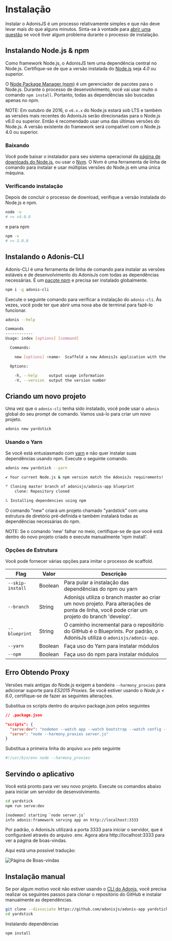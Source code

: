 # Instalação

Instalar o AdonisJS é um processo relativamente simples e que não deve levar mais do que alguns minutos. Sinta-se à vontade para [abrir uma questão](https://github.com/adonisjs/adonis-framework/issues) se você tiver algum problema durante o processo de instalação.

## Instalando Node.js & npm
Como framework Node.js, o AdonisJS tem uma dependência central no Node.js. Certifique-se de que a versão instalada do [Node.js](https://nodejs.org/en/) seja *4.0* ou superior.

O [Node Package Manager (npm)](https://www.npmjs.org/) é um gerenciador de pacotes para o Node.js. Durante o processo de desenvolvimento, você vai usar muito o comando `npm install`. Portanto, todas as dependências são buscadas apenas no npm.

NOTE: Em outubro de 2016, o `v6.x.x` do Node.js estará sob LTS e também as versões mais recentes do AdonisJs serão direcionadas para o Node.js v6.0 ou superior. Então é recomendado usar uma das últimas versões do Node.js.
A versão existente do framework será compatível com o Node.js 4.0 ou superior.

### Baixando
Você pode baixar o instalador para seu sistema operacional da [página de downloads do Node.js](https://nodejs.org/en/download), ou usar o [Nvm](https://github.com/creationix/nvm#install-script). O Nvm é uma ferramenta de linha de comando para instalar e usar múltiplas versões do Node.js em uma única máquina.

### Verificando instalação
Depois de concluir o processo de download, verifique a versão instalada do Node.js e npm.

```bash
node -v
# >= v4.0.0
```

e para npm

```bash
npm -v
# >= 3.0.0
```

## Instalando o Adonis-CLI
Adonis-CLI é uma ferramenta de linha de comando para instalar as versões estáveis e de desenvolvimento do AdonisJs com todas as dependências necessárias. É um [pacote npm](https://www.npmjs.com/package/adonis-cli) e precisa ser instalado globalmente.

```bash
npm i -g adonis-cli
```

Execute o seguinte comando para verificar a instalação do `adonis-cli`. Às vezes, você pode ter que abrir uma nova aba de terminal para fazê-lo funcionar.

```bash
adonis --help
```

```bash
Commands
------------
Usage: index [options] [command]

  Commands:

    new [options] <name>  Scaffold a new AdonisJs application with the name provided.

  Options:

    -h, --help     output usage information
    -V, --version  output the version number
```

## Criando um novo projeto
Uma vez que o `adonis-cli` tenha sido instalado, você pode usar o `adonis` global do seu prompt de comando. Vamos usá-lo para criar um novo projeto.

```bash
adonis new yardstick
```

### Usando o Yarn
Se você está entusiasmado com [yarn](https://yarnpkg.com/) e não quer instalar suas dependências usando npm. Execute o seguinte comando.

```bash
adonis new yardstick --yarn
```

```bash
✔ Your current Node.js & npm version match the AdonisJs requirements!

⠋ Cloning master branch of adonisjs/adonis-app blueprint
    clone: Repository cloned

⠧ Installing dependencies using npm
```

O comando "new" criará um projeto chamado "yardstick" com uma estrutura de diretório pré-definida e também instalará todas as dependências necessárias do npm.

NOTE: Se o comando 'new' falhar no meio, certifique-se de que você está dentro do novo projeto criado e execute manualmente 'npm install'.

### Opções de Estrutura
Você pode fornecer várias opções para imitar o processo de scaffold.


| Flag              | Valor   | Descrição                                               |
|-------------------|---------|---------------------------------------------------------|
| `--skip-install`  | Boolean | Para pular a instalação das dependências do npm ou yarn |
| `--branch`        | String  | Adonisjs utiliza o branch master ao criar um novo projeto. Para alterações de ponta de linha, você pode criar um projeto do branch 'develop'. |
| `--blueprint`     | String  | O caminho incremental para o repositório do GitHub é o Blueprints. Por padrão, o AdonisJs utiliza o `adonisjs/adonis-app`. |
| `--yarn`          | Boolean | Faça uso do Yarn para instalar módulos |
| `--npm`           | Boolean | Faça uso do npm para instalar módulos |

## Erro Obtendo Proxy
Versões mais antigas do Node.js exigem a bandeira `--harmony_proxies` para adicionar suporte para *ES2015 Proxies*. Se você estiver usando o *Node.js < 6.0*, certifique-se de fazer as seguintes alterações.

Substitua os scripts dentro do arquivo package.json pelos seguintes

```json
// .package.json

"scripts": {
  "serve:dev": "nodemon --watch app --watch bootstrap --watch config --watch .env -x \"node --harmony_proxies\" server.js",
  "serve": "node --harmony_proxies server.js"
}
```

Substitua a primeira linha do arquivo `ace` pelo seguinte

```bash
#!/usr/bin/env node --harmony_proxies
```

## Servindo o aplicativo
Você está pronto para ver seu novo projeto. Execute os comandos abaixo para iniciar um servidor de desenvolvimento.

```bash
cd yardstick
npm run serve:dev
```

```bash
[nodemon] starting `node server.js`
info adonis:framework serving app on http://localhost:3333
```

Por padrão, o AdonisJs utilizará a porta 3333 para iniciar o servidor, que é configurável através do arquivo .env. Agora abra http://localhost:3333 para ver a página de boas-vindas.

Aqui está uma possível tradução:

![Página de Boas-vindas](/docs/assets/xAYvmnBq_o.png)

## Instalação manual
Se por algum motivo você não estiver usando o [CLI do Adonis](#instalando-o-cli-do-adonis), você precisa realizar os seguintes passos para clonar o repositório do GitHub e instalar manualmente as dependências.

```bash
git clone --dissociate https://github.com/adonisjs/adonis-app yardstick
cd yardstick
```

Instalando dependências

```bash
npm install
```
